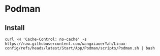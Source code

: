 # Podman

## Install
```shell
curl -H 'Cache-Control: no-cache' -s https://raw.githubusercontent.com/wangxiaoerYah/Linux-config/refs/heads/latest/Start/App/Podman/scripts/Podman.sh | bash
```